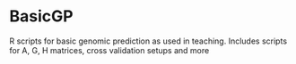 # BasicGP
R scripts for basic genomic prediction as used in teaching. Includes scripts for A, G, H matrices, cross validation setups and more
